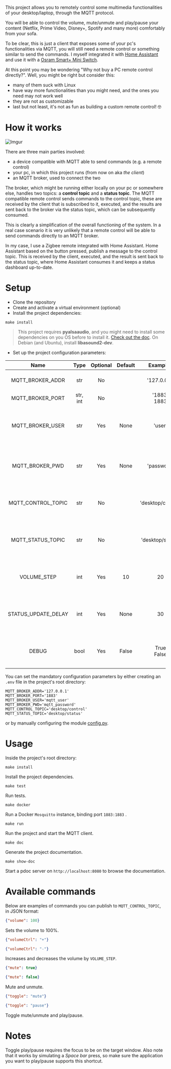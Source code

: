 This project allows you to remotely control some multimedia functionalities 
of your desktop/laptop, through the MQTT protocol.

You will be able to control the volume, mute/unmute and play/pause your
content (Netflix, Prime Video, Disney+, Spotify and many more) comfortably 
from your sofa.

To be clear, this is just a client that exposes some of your pc's 
functionalities via MQTT, you will still need a remote control or 
something similar to send the commands. 
I myself integrated it with [Home Assistant](https://www.home-assistant.io/) 
and use it with a [Osram Smart+ Mini Switch](https://i.imgur.com/lAiCZMS.jpg).

At this point you may be wondering "Why not buy a PC remote control directly?".
Well, you might be right but consider this:
- many of them suck with Linux
- have way more functionalities than you might need, and the ones you need may not work well
- they are not as customizable
- last but not least, it's not as fun as building a custom remote control! 🤓
  

# How it works

![Imgur](https://i.imgur.com/L8lNica.png)

There are three main parties involved:
- a device compatible with MQTT able to send commands (e.g. a remote control)
- your pc, in which this project runs (from now on aka *the client*)
- an MQTT broker, used to connect the two

The broker, which might be running either locally on your pc or somewhere else, 
handles two topics: a **control topic** and a **status topic**.
The MQTT compatible remote control sends commands to the control topic, these
are received by the client that is subscribed to it, executed, and the results
are sent back to the broker via the status topic, which can be subsequently
consumed.

This is clearly a simplification of the overall functioning of the system.
In a real case scenario it is very unlikely that a remote control will be
able to send commands directly to an MQTT broker. 

In my case, I use a Zigbee remote integrated with Home Assistant. 
Home Assistant based on the button pressed, publish a message to the control
topic. This is received by the client, executed, and the result is sent back
to the status topic, where Home Assistant consumes it and keeps a status 
dashboard up-to-date.


# Setup

- Clone the repository
- Create and activate a virtual environment (optional)
- Install the project dependencies:
```shell
make install
```
> This project requires **pyalsaaudio**, and you might need to install
> some dependencies on you OS before to install it. [Check out the doc](https://larsimmisch.github.io/pyalsaaudio/pyalsaaudio.html#installation).
> On Debian (and Ubuntu), install **libasound2-dev**.

- Set up the project configuration parameters:

|         Name        |   Type   | Optional | Default |      Examples     |                     Description                    |
|:-------------------:|:--------:|:--------:|:-------:|:-----------------:|:--------------------------------------------------:|
|    MQTT_BROKER_ADDR |    str   |    No    |         |    '127.0.0.1'    | The MQTT Broker address                            |
|    MQTT_BROKER_PORT | str, int |    No    |         |   '1883'<br>1883  | The MQTT Broker port                               |
|    MQTT_BROKER_USER |    str   |    Yes   |   None  |       'user'      | The MQTT Broker user, if broker requires auth      |
|     MQTT_BROKER_PWD |    str   |    Yes   |   None  |     'password'    | The MQTT Broker password, if broker requires auth  |
|  MQTT_CONTROL_TOPIC |    str   |    No    |         | 'desktop/control' | The MQTT control topic, used to receive commands   |
|   MQTT_STATUS_TOPIC |    str   |    No    |         |  'desktop/status' | The MQTT status topic, used to send status updates |
|         VOLUME_STEP |    int   |    Yes   |    10   |         20        | How much to increase / decrease the volume (%)     |
| STATUS_UPDATE_DELAY |    int   |    Yes   |   None  |         30        | How much seconds between automatic status updates  |
|               DEBUG |   bool   |    Yes   |  False  |   True<br>False   | Whether to activate debug mode or not              |

You can set the mandatory configuration parameters by either creating an `.env` file in the
project's root directory:
```shell
MQTT_BROKER_ADDR='127.0.0.1'
MQTT_BROKER_PORT='1883'
MQTT_BROKER_USER='mqtt_user'
MQTT_BROKER_PWD='mqtt_password'
MQTT_CONTROL_TOPIC='desktop/control'
MQTT_STATUS_TOPIC='desktop/status'
```

or by manually configuring the module [config.py](mqttrdc/config.py).


# Usage

Inside the project's root directory:

```shell
make install
```
Install the project dependencies.

```shell
make test
```
Run tests.

```shell
make docker
```
Run a Docker `Mosquitto` instance, binding port `1883:1883` .

```shell
make run
```
Run the project and start the MQTT client.

```shell
make doc
```
Generate the project documentation.

```shell
make show-doc
```
Start a pdoc server on `http://localhost:8080` to browse the documentation.

# Available commands
Below are examples of commands you can publish to `MQTT_CONTROL_TOPIC`,
in JSON format:

```json
{"volume": 100}
```
Sets the volume to 100%.

```json
{"volumeCtrl": "+"}
```
```json
{"volumeCtrl": "-"}
```
Increases and decreases the volume by `VOLUME_STEP`.

```json
{"mute": true}
```
```json
{"mute": false}
```
Mute and unmute.

```json
{"toggle": "mute"}
```
```json
{"toggle": "pause"}
```
Toggle mute/unmute and play/pause.


# Notes
Toggle play/pause requires the focus to be on the target window.
Also note that it works by simulating a *Space bar* press, so
make sure the application you want to play/pause supports this
shortcut.

